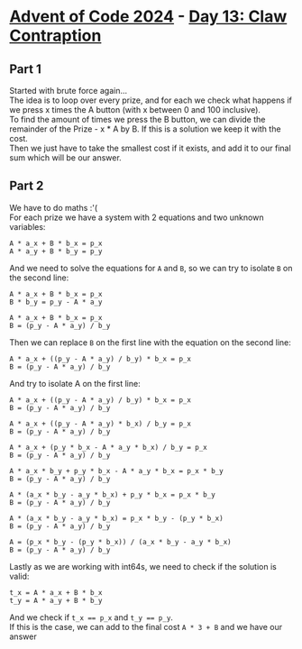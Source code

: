# [Advent of Code 2024](../README.md) - [Day 13: Claw Contraption](https://adventofcode.com/2024/day/13)

## Part 1
Started with brute force again...  
The idea is to loop over every prize, and for each we check what happens if we press x times the A button
(with x between 0 and 100 inclusive).  
To find the amount of times we press the B button, we can divide the remainder of the Prize - x * A by B.
If this is a solution we keep it with the cost.  
Then we just have to take the smallest cost if it exists, and add it to our final sum which will be our
answer.

## Part 2
We have to do maths :'(  
For each prize we have a system with 2 equations and two unknown variables:

```
A * a_x + B * b_x = p_x
A * a_y + B * b_y = p_y
```

And we need to solve the equations for `A` and `B`, so we can try to isolate `B` on the second line:

```
A * a_x + B * b_x = p_x
B * b_y = p_y - A * a_y
```
```
A * a_x + B * b_x = p_x
B = (p_y - A * a_y) / b_y
```

Then we can replace `B` on the first line with the equation on the second line:

```
A * a_x + ((p_y - A * a_y) / b_y) * b_x = p_x
B = (p_y - A * a_y) / b_y
```

And try to isolate A on the first line:

```
A * a_x + ((p_y - A * a_y) / b_y) * b_x = p_x
B = (p_y - A * a_y) / b_y
```
```
A * a_x + ((p_y - A * a_y) * b_x) / b_y = p_x
B = (p_y - A * a_y) / b_y
```
```
A * a_x + (p_y * b_x - A * a_y * b_x) / b_y = p_x
B = (p_y - A * a_y) / b_y
```
```
A * a_x * b_y + p_y * b_x - A * a_y * b_x = p_x * b_y
B = (p_y - A * a_y) / b_y
```
```
A * (a_x * b_y - a_y * b_x) + p_y * b_x = p_x * b_y
B = (p_y - A * a_y) / b_y
```
```
A * (a_x * b_y - a_y * b_x) = p_x * b_y - (p_y * b_x)
B = (p_y - A * a_y) / b_y
```
```
A = (p_x * b_y - (p_y * b_x)) / (a_x * b_y - a_y * b_x)
B = (p_y - A * a_y) / b_y
```

Lastly as we are working with int64s, we need to check if the solution is valid:

```
t_x = A * a_x + B * b_x
t_y = A * a_y + B * b_y
```

And we check if ``t_x == p_x`` and ``t_y == p_y``.  
If this is the case, we can add to the final cost `A * 3 + B` and we have our answer